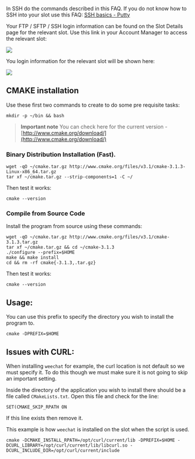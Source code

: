 
In SSH do the commands described in this FAQ. If you do not know how to SSH into your slot use this FAQ: [SSH basics - Putty](https://www.feralhosting.com/faq/view?question=12)

Your FTP / SFTP / SSH login information can be found on the Slot Details page for the relevant slot. Use this link in your Account Manager to access the relevant slot:

![](https://raw.github.com/feralhosting/feralfilehosting/master/Feral%20Wiki/0%20Generic/slot_detail_link.png)

You login information for the relevant slot will be shown here:

![](https://raw.github.com/feralhosting/feralfilehosting/master/Feral%20Wiki/0%20Generic/slot_detail_ssh.png)

CMAKE installation
---

Use these first two commands to create to do some pre requisite tasks:

~~~
mkdir -p ~/bin && bash
~~~

> **Important note** You can check here for the current version - [http://www.cmake.org/download/](http://www.cmake.org/download/)

### Binary Distribution Installation (Fast).

~~~
wget -qO ~/cmake.tar.gz http://www.cmake.org/files/v3.1/cmake-3.1.3-Linux-x86_64.tar.gz
tar xf ~/cmake.tar.gz --strip-components=1 -C ~/
~~~

Then test it works:

~~~
cmake --version
~~~

### Compile from Source Code

Install the program from source using these commands:

~~~
wget -qO ~/cmake.tar.gz http://www.cmake.org/files/v3.1/cmake-3.1.3.tar.gz
tar xf ~/cmake.tar.gz && cd ~/cmake-3.1.3
./configure --prefix=$HOME
make && make install
cd && rm -rf cmake{-3.1.3,.tar.gz}
~~~

Then test it works:

~~~
cmake --version
~~~

Usage:
---

You can use this prefix to specify the directory you wish to install the program to.

~~~
cmake -DPREFIX=$HOME
~~~

Issues with CURL:
---

When installing `weechat` for example, the curl location is not default so we must specify it. To do this though we must make sure it is not going to skip an important setting.

Inside the directory of the application you wish to install there should be a file called `CMakeLists.txt`. Open this file and check for the line:

~~~
SET(CMAKE_SKIP_RPATH ON
~~~

If this line exists then remove it.

This example is how `weechat` is installed on the slot when the script is used.

~~~
cmake -DCMAKE_INSTALL_RPATH=/opt/curl/current/lib -DPREFIX=$HOME -DCURL_LIBRARY=/opt/curl/current/lib/libcurl.so -DCURL_INCLUDE_DIR=/opt/curl/current/include
~~~



